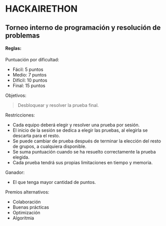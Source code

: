 # HACKAIRETHON
## Torneo interno de programación y resolución de problemas

#### Reglas:
Puntuación por dificultad:  
- Fácil: 5 puntos
- Medio: 7 puntos
- Difícil: 10 puntos
- Final: 15 puntos
  
Objetivos:  
> Desbloquear y resolver la prueba final.
  
Restricciones:  
- Cada equipo deberá elegir y resolver una prueba por sesión.
- El inicio de la sesión se dedica a elegir las pruebas, al elegirla se descarta para el resto.
- Se puede cambiar de prueba después de terminar la elección del resto de grupos, a cualquiera disponible.
- Se suma puntuación cuando se ha resuelto correctamente la prueba elegida.
- Cada prueba tendrá sus propias limitaciones en tiempo y memoria.

Ganador:  
- El que tenga mayor cantidad de puntos.
  
Premios alternativos:  
- Colaboración
- Buenas prácticas
- Optimización
- Algoritmia